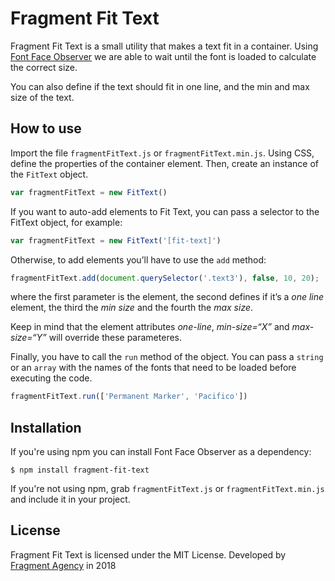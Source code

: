 # Fragment Fit Text

Fragment Fit Text is a small utility that makes a text fit in a container. Using [Font Face Observer](https://github.com/bramstein/fontfaceobserver/) we are able to wait until the font is loaded to calculate the correct size.

You can also define if the text should fit in one line, and the min and max size of the text.

## How to use

Import the file `fragmentFitText.js` or `fragmentFitText.min.js`. Using CSS, define the properties of the container element. Then, create an instance of the `FitText` object.

```js
var fragmentFitText = new FitText()
```

If you want to auto-add elements to Fit Text, you can pass a selector to the FitText object, for example:

```js
var fragmentFitText = new FitText('[fit-text]')
```

Otherwise, to add elements you’ll have to use the `add` method:

```js
fragmentFitText.add(document.querySelector('.text3'), false, 10, 20);
```

where the first parameter is the element, the second defines if it’s a *one line* element, the third the *min size* and the fourth the *max size*.

Keep in mind that the element attributes *one-line*, *min-size=“X”* and *max-size=“Y”* will override these parameteres.

Finally, you have to call the `run` method of the object. You can pass a `string` or an `array` with the names of the fonts that need to be loaded before executing the code.

```js
fragmentFitText.run(['Permanent Marker', 'Pacifico'])
```

## Installation

If you're using npm you can install Font Face Observer as a dependency:

```shell
$ npm install fragment-fit-text
```

If you're not using npm, grab `fragmentFitText.js` or `fragmentFitText.min.js` and include it in your project.

## License

Fragment Fit Text is licensed under the MIT License. Developed by [Fragment Agency](https://www.fragment.agency) in 2018
